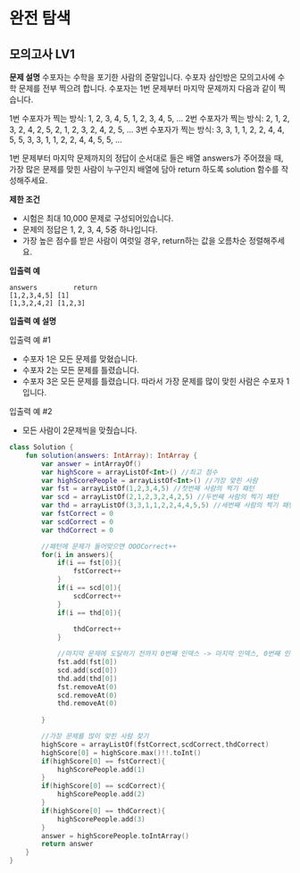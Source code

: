 # 완전 탐색
## 모의고사 LV1

**문제 설명**
수포자는 수학을 포기한 사람의 준말입니다. 수포자 삼인방은 모의고사에 수학 문제를 전부 찍으려 합니다. 수포자는 1번 문제부터 마지막 문제까지 다음과 같이 찍습니다.

1번 수포자가 찍는 방식: 1, 2, 3, 4, 5, 1, 2, 3, 4, 5, ...
2번 수포자가 찍는 방식: 2, 1, 2, 3, 2, 4, 2, 5, 2, 1, 2, 3, 2, 4, 2, 5, ...
3번 수포자가 찍는 방식: 3, 3, 1, 1, 2, 2, 4, 4, 5, 5, 3, 3, 1, 1, 2, 2, 4, 4, 5, 5, ...

1번 문제부터 마지막 문제까지의 정답이 순서대로 들은 배열 answers가 주어졌을 때, 가장 많은 문제를 맞힌 사람이 누구인지 배열에 담아 return 하도록 solution 함수를 작성해주세요.

**제한 조건**
- 시험은 최대 10,000 문제로 구성되어있습니다.
- 문제의 정답은 1, 2, 3, 4, 5중 하나입니다.
- 가장 높은 점수를 받은 사람이 여럿일 경우, return하는 값을 오름차순 정렬해주세요.


**입출력 예**
```
answers	        return
[1,2,3,4,5]	[1]
[1,3,2,4,2]	[1,2,3]
```


**입출력 예 설명**


입출력 예 #1

- 수포자 1은 모든 문제를 맞혔습니다.
- 수포자 2는 모든 문제를 틀렸습니다.
- 수포자 3은 모든 문제를 틀렸습니다.
따라서 가장 문제를 많이 맞힌 사람은 수포자 1입니다.

입출력 예 #2

- 모든 사람이 2문제씩을 맞췄습니다.

```kt
class Solution {
    fun solution(answers: IntArray): IntArray {
        var answer = intArrayOf()
        var highScore = arrayListOf<Int>() //최고 점수
        var highScorePeople = arrayListOf<Int>() //가장 맞힌 사람
        var fst = arrayListOf(1,2,3,4,5) //첫번째 사람의 찍기 패턴
        var scd = arrayListOf(2,1,2,3,2,4,2,5) //두번째 사람의 찍기 패턴
        var thd = arrayListOf(3,3,1,1,2,2,4,4,5,5) //세번째 사람의 찍기 패턴
        var fstCorrect = 0
        var scdCorrect = 0
        var thdCorrect = 0

        //패턴에 문제가 들어맞으면 OOOCorrect++
        for(i in answers){
            if(i == fst[0]){
                fstCorrect++
            }
            if(i == scd[0]){
                scdCorrect++
            }
            if(i == thd[0]){
                
                thdCorrect++
            }

            //마지막 문제에 도달하기 전까지 0번째 인덱스 -> 마지막 인덱스, 0번째 인덱스 지우기
            fst.add(fst[0])
            scd.add(scd[0])
            thd.add(thd[0])
            fst.removeAt(0)
            scd.removeAt(0)
            thd.removeAt(0)
            
        }

        //가장 문제를 많이 맞힌 사람 찾기
        highScore = arrayListOf(fstCorrect,scdCorrect,thdCorrect)
        highScore[0] = highScore.max()!!.toInt()
        if(highScore[0] == fstCorrect){
            highScorePeople.add(1)
        }
        if(highScore[0] == scdCorrect){
            highScorePeople.add(2)
        }
        if(highScore[0] == thdCorrect){
            highScorePeople.add(3)
        }
        answer = highScorePeople.toIntArray()
        return answer
    }
}
```